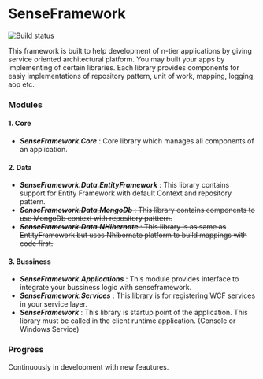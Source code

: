 # SenseFramework

[![Build status](https://ci.appveyor.com/api/projects/status/qu02yhle7n24bq3s/branch/master?svg=true)](https://ci.appveyor.com/project/ekinbulut/senseframework-3o670/branch/master)

This framework is built to help development of n-tier applications by giving service oriented architectural platform.
You may built your apps by implementing of certain libraries.
Each library provides components for easiy implementations of repository pattern, unit of work, mapping, logging, aop etc.

### Modules
#### 1. Core

* **_SenseFramework.Core_** : Core library which manages all components of an application.

#### 2. Data

* **_SenseFramework.Data.EntityFramework_** : This library contains support for Entity Framework with default Context and repository pattern.
* ~~**_SenseFramework.Data.MongoDb_** : This library contains components to use MongoDb context with repository patttern.~~
* ~~**_SenseFramework.Data.NHibernate_** : This library is as same as EntityFramework but uses Nhibernate platform to build mappings with code first.~~

#### 3. Bussiness

* **_SenseFramework.Applications_** : This module provides interface to integrate your bussiness logic with senseframework.
* **_SenseFramework.Services_** : This library is for registering WCF services in your service layer.
* **_SenseFramework_** : This library is startup point of the application. This library must be called in the client runtime application. (Console or Windows Service)

### Progress

Continuously in development with new feautures.
